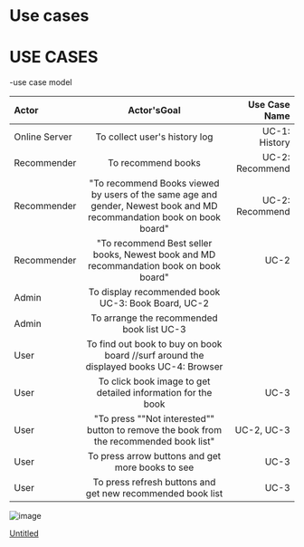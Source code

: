# Use cases

# USE CASES

-use case model

| Actor |	Actor'sGoal |	Use Case Name |
|:---|:---:|---:|
Online Server	| To collect user's history log		| UC-1: History|
Recommender		| To recommend books	| 	UC-2: Recommend |
Recommender		| "To recommend Books viewed by users of the same age and gender, Newest book and MD recommandation book on book board"		| UC-2: Recommend |
Recommender	| 	"To recommend Best seller books, Newest book and MD recommandation book on book board"		| UC-2 |
Admin		| To display recommended book	UC-3: Book Board, UC-2 |
Admin		| To arrange the recommended book list	UC-3	| 
User 		| To find out book to buy on book board //surf around the displayed books  	UC-4: Browser	| 
User 		| To click book image to get detailed information for the book 		| UC-3	| 
User 		| "To press ""Not interested"" button to remove the book from the recommended book list"		| UC-2, UC-3	| 
User 		| To press arrow buttons and get more books to see		| UC-3	| 
User 		| To press refresh buttons and get new recommended book list		| UC-3	| 

![image](https://user-images.githubusercontent.com/49024958/114645683-e4e43580-9d14-11eb-896b-ffb81535b196.png)


[Untitled](https://www.notion.so/79808553268d49849a49128fb8bd8805)
